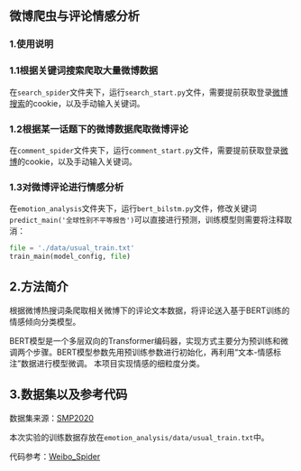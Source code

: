 ## 微博爬虫与评论情感分析

### 1.使用说明

### 1.1根据关键词搜索爬取大量微博数据

在`search_spider`文件夹下，运行`search_start.py`文件，需要提前获取登录[微博搜索](https://s.weibo.com)的cookie，以及手动输入关键词。

### 1.2根据某一话题下的微博数据爬取微博评论

在`comment_spider`文件夹下，运行`comment_start.py`文件，需要提前获取登录[微博](https://weibo.cn)的cookie，以及手动输入关键词。

### 1.3对微博评论进行情感分析

在`emotion_analysis`文件夹下，运行`bert_bilstm.py`文件，修改关键词`predict_main('全球性别不平等报告')`可以直接进行预测，训练模型则需要将注释取消：

```python
file = './data/usual_train.txt'
train_main(model_config, file)
```

## 2.方法简介

根据微博热搜词条爬取相关微博下的评论文本数据，将评论送入基于BERT训练的情感倾向分类模型。

BERT模型是一个多层双向的Transformer编码器，实现方式主要分为预训练和微调两个步骤。BERT模型参数先用预训练参数进行初始化，再利用“文本-情感标注”数据进行模型微调。 本项目实现情感的细粒度分类。

## 3.数据集以及参考代码

数据集来源：[SMP2020](https://smp2020ewect.github.io/)

本次实验的训练数据存放在`emotion_analysis/data/usual_train.txt`中。

代码参考：[Weibo_Spider](https://github.com/WDevin/Weibo_Spider)
